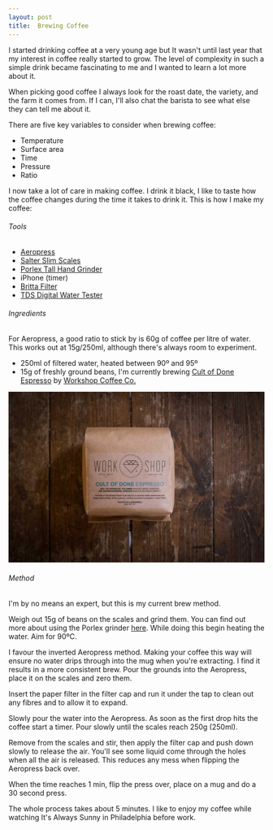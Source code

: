 ```yaml
---
layout: post
title:  Brewing Coffee
---
```


I started drinking coffee at a very young age but It wasn't until last year that my interest in coffee really started to grow. The level of complexity in such a simple drink became fascinating to me and I wanted to learn a lot more about it.

When picking good coffee I always look for the roast date, the variety, and the farm it comes from. If I can, I'll also chat the barista to see what else they can tell me about it.

There are five key variables to consider when brewing coffee:

- Temperature
- Surface area
- Time
- Pressure
- Ratio

I now take a lot of care in making coffee. I drink it black, I like to taste how the coffee changes during the time it takes to drink it. This is how I make my coffee:

###### Tools

- [Aeropress](http://www.amazon.co.uk/Aerobie-AeroPress-80R08-Coffee-Maker/dp/B000GXZ2GS/ref=sr_1_1?ie=UTF8&qid=1397769326&sr=8-1&keywords=aeropress)
- [Salter Slim Scales](http://www.amazon.co.uk/Salter-Design-Electronic-Platform-Kitchen/dp/B000ZNM51O/ref=sr_1_2?ie=UTF8&qid=1397769343&sr=8-2&keywords=scales)
- [Porlex Tall Hand Grinder](http://www.amazon.co.uk/Porlex-345-12541-Tall-Hand-Grinder/dp/B0002JZCF2/ref=sr_1_1?ie=UTF8&qid=1397769372&sr=8-1&keywords=porlex)
- iPhone (timer)
- [Britta Filter](http://www.amazon.co.uk/BRITA-Marella-White-Water-Filter/dp/B000B4OA5Q/ref=sr_1_2?ie=UTF8&qid=1397769404&sr=8-2&keywords=britta)
- [TDS Digital Water Tester](http://www.amazon.co.uk/Digital-Water-Quality-Tester-Hydroponics/dp/B009HMVDNA/ref=sr_1_1?ie=UTF8&qid=1401446614&sr=8-1&keywords=water+tester)

###### Ingredients

For Aeropress, a good ratio to stick by is 60g of coffee per litre of water. This works out at 15g/250ml, although there's always room to experiment.

- 250ml of filtered water, heated between 90º and 95º
- 15g of freshly ground beans, I'm currently brewing [Cult of Done Espresso](http://www.workshopcoffee.com/collections/coffee/products/cult-of-done-espresso) by [Workshop Coffee Co.](http://www.workshopcoffee.com)

![](/uploads/workshop-coffee.jpg)

###### Method

I'm by no means an expert, but this is my current brew method.

Weigh out 15g of beans on the scales and grind them. You can find out more about using the Porlex grinder [here](http://www.barista-shop.gr/image/data/products/espressoequipment/manual-grinders/Porlex-Coffee-Grinder-Instructions-Manual-by-barista-shop.pdf). While doing this begin heating the water. Aim for 90ºC.

I favour the inverted Aeropress method. Making your coffee this way will ensure no water drips through into the mug when you're extracting. I find it results in a more consistent brew. Pour the grounds into the Aeropress, place it on the scales and zero them.

Insert the paper filter in the filter cap and run it under the tap to clean out any fibres and to allow it to expand.

Slowly pour the water into the Aeropress. As soon as the first drop hits the coffee start a timer. Pour slowly until the scales reach 250g (250ml).

Remove from the scales and stir, then apply the filter cap and push down slowly to release the air. You'll see some liquid come through the holes when all the air is released. This reduces any mess when flipping the Aeropress back over.

When the time reaches 1 min, flip the press over, place on a mug and do a 30 second press.

The whole process takes about 5 minutes. I like to enjoy my coffee while watching It's Always Sunny in Philadelphia before work.